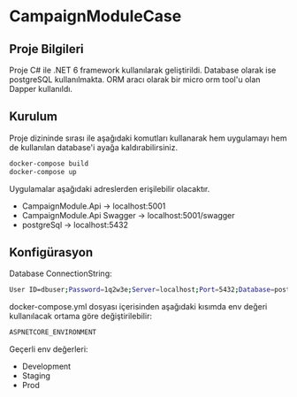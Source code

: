 # CampaignModuleCase

## Proje Bilgileri
Proje C# ile .NET 6 framework kullanılarak geliştirildi.
Database olarak ise postgreSQL kullanılmakta.
ORM aracı olarak bir micro orm tool'u olan Dapper kullanıldı. 

## Kurulum
Proje dizininde sırası ile aşağıdaki komutları kullanarak 
hem uygulamayı hem de kullanılan database'i ayağa kaldırabilirsiniz.

```sh
docker-compose build
docker-compose up
```

Uygulamalar aşağıdaki adreslerden erişilebilir olacaktır.
- CampaignModule.Api -> localhost:5001
- CampaignModule.Api Swagger -> localhost:5001/swagger
- postgreSql -> localhost:5432

## Konfigürasyon

Database ConnectionString:
```sh
User ID=dbuser;Password=1q2w3e;Server=localhost;Port=5432;Database=postgres;Pooling=true;
```

docker-compose.yml dosyası içerisinden aşağıdaki kısımda env değeri kullanılacak ortama göre değiştirilebilir:

```sh
ASPNETCORE_ENVIRONMENT
```
Geçerli env değerleri:
- Development
- Staging
- Prod